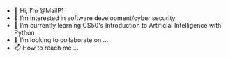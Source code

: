 - 👋 Hi, I’m @MailP1
- 👀 I’m interested in software development/cyber security
- 🌱 I’m currently learning CS50's Introduction to Artificial Intelligence with Python
- 💞️ I’m looking to collaborate on ...
- 📫 How to reach me ...

<!---
MailP1/MailP1 is a ✨ special ✨ repository because its `README.md` (this file) appears on your GitHub profile.
You can click the Preview link to take a look at your changes.
--->
